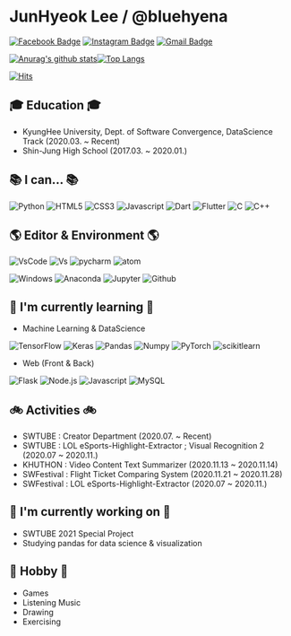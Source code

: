 <!--
### Hi there 👋


**bluehyena/bluehyena** is a ✨ _special_ ✨ repository because its `README.md` (this file) appears on your GitHub profile.

Here are some ideas to get you started:

- 👯 I’m looking to collaborate on ...
- 🤔 I’m looking for help with ...
- 💬 Ask me about ...
- 📫 How to reach me: ...
- 😄 Pronouns: ...
- ⚡ Fun fact: ...
-->

# JunHyeok Lee / @bluehyena

[![Facebook Badge](https://img.shields.io/badge/-Facebook-1877f2?style=flat-square&logo=facebook&logoColor=white&link=https://www.facebook.com/profile.php?id=100007411215380)](https://www.facebook.com/profile.php?id=100007411215380)
[![Instagram Badge](https://img.shields.io/badge/-Instagram-a877f2?style=flat-square&logo=Instagram&logoColor=white&link=https://www.instagram.com/bluehyena_/)](https://www.instagram.com/bluehyena_/)
[![Gmail Badge](https://img.shields.io/badge/-Gmail-d14836?style=flat-square&logo=Gmail&logoColor=white&link=mailto:bluehyena123@khu.ac.kr)](mailto:bluehyena123@khu.ac.kr)

[![Anurag's github stats](https://github-readme-stats.vercel.app/api?username=bluehyena&theme=merko&show_icons=true)](https://github.com/bluehyena)[![Top Langs](https://github-readme-stats.vercel.app/api/top-langs/?username=bluehyena&layout=compact)](https://github.com/bluehyena)

[![Hits](https://hits.seeyoufarm.com/api/count/incr/badge.svg?url=https%3A%2F%2Fgithub.com%2Fbluehyena%2Fhit-counter&count_bg=%2379C83D&title_bg=%23555555&icon=github.svg&icon_color=%23E7E7E7&title=hits&edge_flat=false)](https://hits.seeyoufarm.com)



## 🎓 Education 🎓
 - KyungHee University, Dept. of Software Convergence, DataScience Track (2020.03. ~ Recent)
 - Shin-Jung High School (2017.03. ~ 2020.01.)
  
## 📚 I can... 📚
![Python](https://img.shields.io/badge/-Python-3776AB?style=for-the-badge&logo=python&logoColor=fff)
![HTML5](https://img.shields.io/badge/-HTML5-E34F26?style=for-the-badge&logo=html5&logoColor=fff)
![CSS3](https://img.shields.io/badge/-CSS3-9933CC?style=for-the-badge&logo=css3&logoColor=fff)
![Javascript](https://img.shields.io/badge/-Javascript-f7df1e?style=for-the-badge&logo=javascript&logoColor=000)
![Dart](https://img.shields.io/badge/-Dart-0175C2?style=for-the-badge&logo=dart&logoColor=fff)
![Flutter](https://img.shields.io/badge/-flutter-00add8?style=for-the-badge&logo=flutter&logoColor=fff)
![C](https://img.shields.io/badge/-C-A8B9CC?style=for-the-badge&logo=c&logoColor=fff)
![C++](https://img.shields.io/badge/-C++-00599C?style=for-the-badge&logo=c%2B%2B&logoColor=fff)

## 🌎 Editor & Environment 🌎
 ![VsCode](https://img.shields.io/badge/-visualstudiocode-007ACC?style=for-the-badge&logo=Visual-Studio-code&logoColor=fff)
 ![Vs](https://img.shields.io/badge/-visualstudio-5C2D91?style=for-the-badge&logo=Visual-Studio&logoColor=fff)
 ![pycharm](https://img.shields.io/badge/-Pycharm-000000?style=for-the-badge&logo=Pycharm&logoColor=fff)
 ![atom](https://img.shields.io/badge/-atom-33CC99?style=for-the-badge&logo=atom&logoColor=fff)
 
 ![Windows](https://img.shields.io/badge/-Windows-0078D6?style=for-the-badge&logo=Windows&logoColor=fff)
 ![Anaconda](https://img.shields.io/badge/-Anaconda-44A833?style=for-the-badge&logo=Anaconda&logoColor=fff)
 ![Jupyter](https://img.shields.io/badge/-JupyterNotebook-F37626?style=for-the-badge&logo=Jupyter&logoColor=fff)
 ![Github](https://img.shields.io/badge/-Github-181717?style=for-the-badge&logo=Github&logoColor=fff)
 
 ## 🌱 I'm currently learning 🌱
 - Machine Learning & DataScience
 
 ![TensorFlow](https://img.shields.io/badge/-TensorFlow-FF6F00?style=for-the-badge&logo=TensorFlow&logoColor=fff)
 ![Keras](https://img.shields.io/badge/-Keras-D00000?style=for-the-badge&logo=Keras&logoColor=fff)
 ![Pandas](https://img.shields.io/badge/-Pandas-150458?style=for-the-badge&logo=Pandas&logoColor=fff)
 ![Numpy](https://img.shields.io/badge/-Numpy-013243?style=for-the-badge&logo=Numpy&logoColor=fff)
 ![PyTorch](https://img.shields.io/badge/-PyTorch-EE4C2C?style=for-the-badge&logo=PyTorch&logoColor=fff)
 ![scikitlearn](https://img.shields.io/badge/-scikitlearn-F7931E?style=for-the-badge&logo=scikit-learn&logoColor=fff)

-  Web (Front & Back)

![Flask](https://img.shields.io/badge/-Flask-black?style=for-the-badge&logo=Flask&logoColor=fff)
![Node.js](https://img.shields.io/badge/-Node.js-339933?style=for-the-badge&logo=node.js&logoColor=fff)
![Javascript](https://img.shields.io/badge/-Javascript-f7df1e?style=for-the-badge&logo=javascript&logoColor=000)
![MySQL](https://img.shields.io/badge/-MySQL-4479A1?style=for-the-badge&logo=MySQL&logoColor=fff)
 
## 🚲 Activities 🚲
 - SWTUBE : Creator Department (2020.07. ~ Recent)
 - SWTUBE : LOL eSports-Highlight-Extractor ; Visual Recognition 2 (2020.07 ~ 2020.11.) 
 - KHUTHON : Video Content Text Summarizer (2020.11.13 ~ 2020.11.14)
 - SWFestival : Flight Ticket Comparing System (2020.11.21 ~ 2020.11.28)
 - SWFestival : LOL eSports-Highlight-Extractor (2020.07 ~ 2020.11.)

## 🔭 I'm currently working on 🔭
 - SWTUBE 2021 Special Project
 - Studying pandas for data science & visualization

## 📌 Hobby 📌
 - Games
 - Listening Music
 - Drawing
 - Exercising

